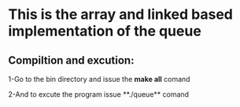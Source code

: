 
# This is the array and linked based implementation of the queue

## Compiltion and excution:

1-Go to the bin directory and issue the **make all** comand

<!-- --!>

2-And to excute the program issue **./queue** comand
